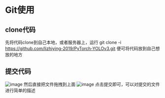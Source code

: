 # Git使用
## clone代码
先将代码clone到自己本地，或者服务器上，运行
git clone -i https://github.com/lizhiying-2019/PyTorch-YOLOv3.git
便可将代码放到自己想放的地方

## 提交代码
![image](https://user-images.githubusercontent.com/75170833/146476015-f86af9c8-2f34-4401-8773-80a9403f2b3b.png)
然后直接把文件拖拽到上面
![image](https://user-images.githubusercontent.com/75170833/146476236-be44fa83-d18c-4a40-9e13-670042e64b96.png)
点击提交即可，可以对提交的文件进行简单的描述
